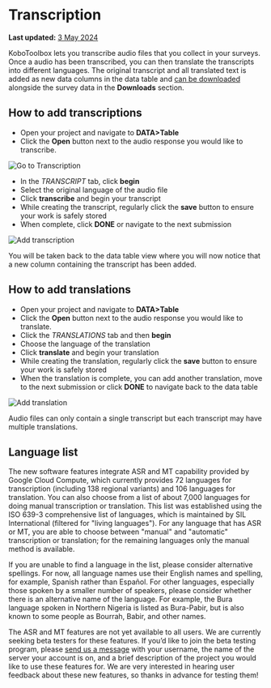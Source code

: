 # Transcription
**Last updated:** <a href="https://github.com/kobotoolbox/docs/blob/2fc1b28d7de79dee5350778721bdc37831bf0287/source/transcription-translation.md" class="reference">3 May 2024</a>

KoboToolbox lets you transcribe audio files that you collect in your surveys.
Once a audio has been transcribed, you can then translate the transcripts into
different languages. The original transcript and all translated text is added as
new data columns in the data table and [can be downloaded](export_download.md)
alongside the survey data in the **Downloads** section.

## How to add transcriptions

- Open your project and navigate to **DATA>Table**
- Click the **Open** button next to the audio response you would like to
  transcribe.

![Go to Transcription](images/transcription_translation/open_transcript.gif)

- In the _TRANSCRIPT_ tab, click **begin**
- Select the original language of the audio file
- Click **transcribe** and begin your transcript
- While creating the transcript, regularly click the **save** button to ensure
  your work is safely stored
- When complete, click **DONE** or navigate to the next submission

![Add transcription](images/transcription_translation/add_transcript.gif)

You will be taken back to the data table view where you will now notice that a
new column containing the transcript has been added.

## How to add translations

- Open your project and navigate to **DATA>Table**
- Click the **Open** button next to the audio response you would like to
  translate.
- Click the _TRANSLATIONS_ tab and then **begin**
- Choose the language of the translation
- Click **translate** and begin your translation
- While creating the translation, regularly click the **save** button to ensure
  your work is safely stored
- When the translation is complete, you can add another translation, move to the
  next submission or click **DONE** to navigate back to the data table

![Add translation](images/transcription_translation/add_translation.gif)

<p class="note">
  Audio files can only contain a single transcript but each transcript may have
  multiple translations.
</p>

## Language list

The new software features integrate ASR and MT capability provided by Google
Cloud Compute, which currently provides 72 languages for transcription
(including 138 regional variants) and 106 languages for translation. You can
also choose from a list of about 7,000 languages for doing manual transcription
or translation. This list was established using the ISO 639-3 comprehensive list
of languages, which is maintained by SIL International (filtered for "living
languages"). For any language that has ASR or MT, you are able to choose between
"manual" and "automatic" transcription or translation; for the remaining
languages only the manual method is available.

If you are unable to find a language in the list, please consider alternative
spellings. For now, all language names use their English names and spelling, for
example, Spanish rather than Español. For other languages, especially those
spoken by a smaller number of speakers, please consider whether there is an
alternative name of the language. For example, the Bura language spoken in
Northern Nigeria is listed as Bura-Pabir, but is also known to some people as
Bourrah, Babir, and other names.

<p class="note">
  The ASR and MT features are not yet available to all users. We are currently seeking beta testers for these features. If you’d like to join the beta testing program, please <a class="reference" href="https://www.kobotoolbox.org/contact/?hs_ticket_category=asr_mt_access">send us a message</a> with your username, the name of the server your account is on, and a brief description of the project you would like to use these features for. We are very interested in hearing user feedback about these new features, so thanks in advance for testing them!
</p>
